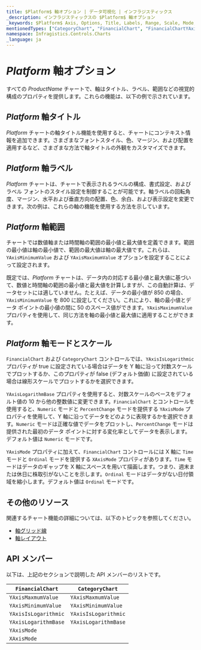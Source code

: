 ```yaml
---
title: $Platform$ 軸オプション | データ可視化 | インフラジスティックス
_description: インフラジスティックスの $Platform$ 軸オプション
_keywords: $Platform$ Axis, Options, Title, Labels, Range, Scale, Mode, Infragistics, $Platform$ 軸, オプション, タイトル, ラベル、範囲, スケール, モード, インフラジスティックス
mentionedTypes: ["CategoryChart", "FinancialChart", "FinancialChartYAxisMode", "FinancialChartXAxisMode"]
namespace: Infragistics.Controls.Charts
_language: ja
---
```


# $Platform$ 軸オプション

すべての $ProductName$ チャートで、軸はタイトル、ラベル、範囲などの視覚的構成のプロパティを提供します。これらの機能は、以下の例で示されています。

## $Platform$ 軸タイトル

$Platform$ チャートの軸タイトル機能を使用すると、チャートにコンテキスト情報を追加できます。さまざまなフォントスタイル、色、マージン、および配置を適用するなど、さまざまな方法で軸タイトルの外観をカスタマイズできます。

<code-view style="height: 450px"
           data-demos-base-url="{environment:dvDemosBaseUrl}"
           iframe-src="{environment:dvDemosBaseUrl}/charts/category-chart-axis-titles"
           alt="$Platform$ 軸タイトルの例"
           github-src="charts/category-chart/axis-titles">
</code-view>

<div class="divider--half"></div>


## $Platform$ 軸ラベル

$Platform$ チャートは、チャートで表示されるラベルの構成、書式設定、およびラベル フォントのスタイル設定を制御することが可能です。軸ラベルの回転角度、マージン、水平および垂直方向の配置、色、余白、および表示設定を変更できます。次の例は、これらの軸の機能を使用する方法を示しています。

<code-view style="height: 450px"
           data-demos-base-url="{environment:dvDemosBaseUrl}"
           iframe-src="{environment:dvDemosBaseUrl}/charts/category-chart-axis-labels"
           alt="$Platform$ 軸ラベルの例"
           github-src="charts/category-chart/axis-labels">
</code-view>

<div class="divider--half"></div>

## $Platform$ 軸範囲

チャートでは数値軸または時間軸の範囲の最小値と最大値を定義できます。範囲の最小値は軸の最小値で、範囲の最大値は軸の最大値です。これらは、`YAxisMinimumValue` および `YAxisMaximumValue` オプションを設定することによって設定されます。

既定では、$Platform$ チャートは、データ内の対応する最小値と最大値に基づいて、数値と時間軸の範囲の最小値と最大値を計算しますが、この自動計算は、データセットには適していません。たとえば、データの最小値が 850 の場合、`YAxisMinimumValue` を 800 に設定してください。これにより、軸の最小値とデータ ポイントの最小値の間に 50 のスペース値ができます。`YAxisMaximumValue` プロパティを使用して、同じ方法を軸の最小値と最大値に適用することができます。

<code-view style="height: 450px"
           data-demos-base-url="{environment:dvDemosBaseUrl}"
           iframe-src="{environment:dvDemosBaseUrl}/charts/category-chart-axis-range"
           alt="$Platform$ 軸範囲の例"
           github-src="charts/category-chart/axis-range">
</code-view>

<div class="divider--half"></div>


## $Platform$ 軸モードとスケール

`FinancialChart` および `CategoryChart` コントロールでは、`YAxisIsLogarithmic` プロパティが true に設定されている場合はデータを Y 軸に沿って対数スケールでプロットするか、このプロパティが false (デフォルト価値) に設定されている場合は線形スケールでプロットするかを選択できます。

`YAxisLogarithmBase` プロパティを使用すると、対数スケールのベースをデフォルト値の 10 から他の整数値に変更できます。`FinancialChart` とコントロールを使用すると、`Numeric` モードと `PercentChange` モードを提供する `YAxisMode` プロパティを使用して、Y 軸に沿ってデータをどのように表現するかを選択できます。`Numeric` モードは正確な値でデータをプロットし、`PercentChange` モードは提供された最初のデータ ポイントに対する変化率としてデータを表示します。デフォルト値は `Numeric` モードです。

`YAxisMode` プロパティに加えて、`FinancialChart` コントロールには X 軸に `Time` モードと `Ordinal` モードを提供する `XAxisMode` プロパティがあります。`Time` モードはデータのギャップを X 軸にスペースを用いて描画します。つまり、週末または休日に株取引がないことを示します。`Ordinal` モードはデータがない日付領域を縮小します。デフォルト値は `Ordinal` モードです。

<code-view style="height: 450px"
           data-demos-base-url="{environment:dvDemosBaseUrl}"
           iframe-src="{environment:dvDemosBaseUrl}/charts/financial-chart-axis-types"
           alt="$Platform$ 軸範囲の例"
           github-src="charts/financial-chart/axis-types">
</code-view>

<div class="divider--half"></div>

## その他のリソース

関連するチャート機能の詳細については、以下のトピックを参照してください。

- [軸グリッド線](chart-axis-gridlines.md)
- [軸レイアウト](chart-axis-layouts.md)

## API メンバー

以下は、上記のセクションで説明した API メンバーのリストです。

| `FinancialChart`      | `CategoryChart`      |
| --------------------- | -------------------- |
| `YAxisMaxmumValue`    | `YAxisMaxmumValue`   |
| `YAxisMinimumValue`   | `YAxisMinimumValue`  |
| `YAxisIsLogarithmic`  | `YAxisIsLogarithmic` |
| `YAxisLogarithmBase`  | `YAxisLogarithmBase` |
| `YAxisMode`           |                      |
| `XAxisMode`           |                      |

